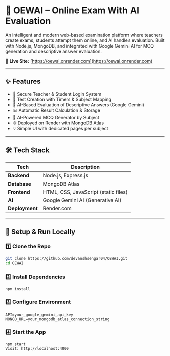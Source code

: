 # 🚀 OEWAI – Online Exam With AI Evaluation

An intelligent and modern web-based examination platform where teachers create exams, students attempt them online, and AI handles evaluation. Built with Node.js, MongoDB, and integrated with Google Gemini AI for MCQ generation and descriptive answer evaluation.

🔗 **Live Site:** [https://oewai.onrender.com](https://oewai.onrender.com)


---

## ✨ Features

- 🔐 Secure Teacher & Student Login System
- 📝 Test Creation with Timers & Subject Mapping
- 🤖 AI-Based Evaluation of Descriptive Answers (Google Gemini)
- 📊 Automatic Result Calculation & Storage
- 🧠 AI-Powered MCQ Generator by Subject
- 🌐 Deployed on Render with MongoDB Atlas
- 💡 Simple UI with dedicated pages per subject

---

## 🛠 Tech Stack

| Tech            | Description                           |
|-----------------|---------------------------------------|
| **Backend**     | Node.js, Express.js                   |
| **Database**    | MongoDB Atlas                         |
| **Frontend**    | HTML, CSS, JavaScript (static files)  |
| **AI**          | Google Gemini AI (Generative AI)      |
| **Deployment**  | Render.com                            |

---

## 🚀 Setup & Run Locally

### 1️⃣ Clone the Repo

```bash
git clone https://github.com/devanshsengar04/OEWAI.git
cd OEWAI
```
### 2️⃣ Install Dependencies

```npm install```


### 3️⃣ Configure Environment
```
API=your_google_gemini_api_key
MONGO_URL=your_mongodb_atlas_connection_string
```

### 4️⃣ Start the App
```
npm start
Visit: http://localhost:4000
